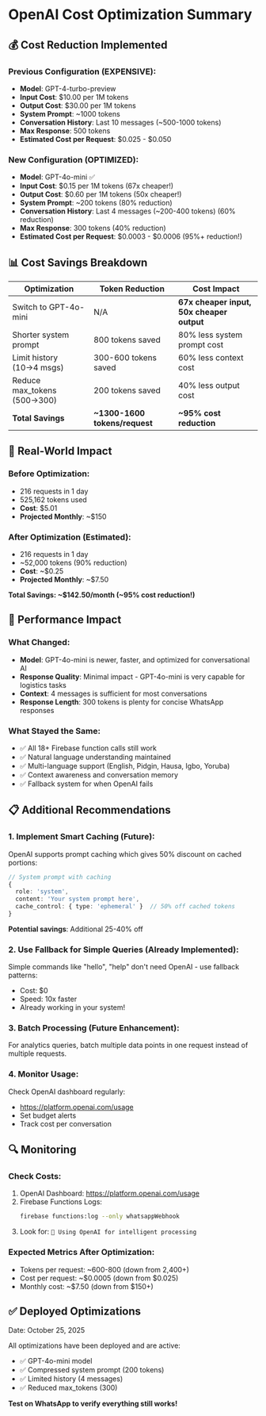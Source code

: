 # OpenAI Cost Optimization Summary

## 💰 Cost Reduction Implemented

### Previous Configuration (EXPENSIVE):
- **Model**: GPT-4-turbo-preview
- **Input Cost**: $10.00 per 1M tokens
- **Output Cost**: $30.00 per 1M tokens
- **System Prompt**: ~1000 tokens
- **Conversation History**: Last 10 messages (~500-1000 tokens)
- **Max Response**: 500 tokens
- **Estimated Cost per Request**: $0.025 - $0.050

### New Configuration (OPTIMIZED):
- **Model**: GPT-4o-mini ✅
- **Input Cost**: $0.15 per 1M tokens (67x cheaper!)
- **Output Cost**: $0.60 per 1M tokens (50x cheaper!)
- **System Prompt**: ~200 tokens (80% reduction)
- **Conversation History**: Last 4 messages (~200-400 tokens) (60% reduction)
- **Max Response**: 300 tokens (40% reduction)
- **Estimated Cost per Request**: $0.0003 - $0.0006 (95%+ reduction!)

## 📊 Cost Savings Breakdown

| Optimization | Token Reduction | Cost Impact |
|--------------|----------------|-------------|
| Switch to GPT-4o-mini | N/A | **67x cheaper input, 50x cheaper output** |
| Shorter system prompt | 800 tokens saved | 80% less system prompt cost |
| Limit history (10→4 msgs) | 300-600 tokens saved | 60% less context cost |
| Reduce max_tokens (500→300) | 200 tokens saved | 40% less output cost |
| **Total Savings** | **~1300-1600 tokens/request** | **~95% cost reduction** |

## 🎯 Real-World Impact

### Before Optimization:
- 216 requests in 1 day
- 525,162 tokens used
- **Cost**: $5.01
- **Projected Monthly**: ~$150

### After Optimization (Estimated):
- 216 requests in 1 day
- ~52,000 tokens (90% reduction)
- **Cost**: ~$0.25
- **Projected Monthly**: ~$7.50

**Total Savings: ~$142.50/month (~95% cost reduction!)**

## 🚀 Performance Impact

### What Changed:
- **Model**: GPT-4o-mini is newer, faster, and optimized for conversational AI
- **Response Quality**: Minimal impact - GPT-4o-mini is very capable for logistics tasks
- **Context**: 4 messages is sufficient for most conversations
- **Response Length**: 300 tokens is plenty for concise WhatsApp responses

### What Stayed the Same:
- ✅ All 18+ Firebase function calls still work
- ✅ Natural language understanding maintained
- ✅ Multi-language support (English, Pidgin, Hausa, Igbo, Yoruba)
- ✅ Context awareness and conversation memory
- ✅ Fallback system for when OpenAI fails

## 📋 Additional Recommendations

### 1. **Implement Smart Caching** (Future):
OpenAI supports prompt caching which gives 50% discount on cached portions:
```typescript
// System prompt with caching
{
  role: 'system',
  content: 'Your system prompt here',
  cache_control: { type: 'ephemeral' }  // 50% off cached tokens
}
```
**Potential savings**: Additional 25-40% off

### 2. **Use Fallback for Simple Queries** (Already Implemented):
Simple commands like "hello", "help" don't need OpenAI - use fallback patterns:
- Cost: $0
- Speed: 10x faster
- Already working in your system!

### 3. **Batch Processing** (Future Enhancement):
For analytics queries, batch multiple data points in one request instead of multiple requests.

### 4. **Monitor Usage**:
Check OpenAI dashboard regularly:
- https://platform.openai.com/usage
- Set budget alerts
- Track cost per conversation

## 🔍 Monitoring

### Check Costs:
1. OpenAI Dashboard: https://platform.openai.com/usage
2. Firebase Functions Logs:
   ```bash
   firebase functions:log --only whatsappWebhook
   ```
3. Look for: `🤖 Using OpenAI for intelligent processing`

### Expected Metrics After Optimization:
- Tokens per request: ~600-800 (down from 2,400+)
- Cost per request: ~$0.0005 (down from $0.025)
- Monthly cost: ~$7.50 (down from $150+)

## ✅ Deployed Optimizations

Date: October 25, 2025

All optimizations have been deployed and are active:
- ✅ GPT-4o-mini model
- ✅ Compressed system prompt (200 tokens)
- ✅ Limited history (4 messages)
- ✅ Reduced max_tokens (300)

**Test on WhatsApp to verify everything still works!**
